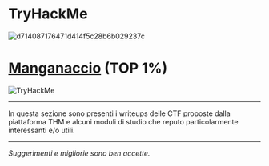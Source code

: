 # TryHackMe

![d714087176471d414f5c28b6b029237c](https://github.com/Manganaccio/Manganaccio/assets/137283468/1f78bb81-30e5-4de1-b2e2-a41a17d665e2)



# [Manganaccio](https://tryhackme.com/p/Manganaccio) (TOP 1%)
  
  <img src="https://tryhackme-badges.s3.amazonaws.com/Manganaccio.png" alt="TryHackMe">
  
*****

In questa sezione sono presenti i writeups delle CTF proposte dalla piattaforma THM e alcuni moduli di studio che reputo particolarmente interessanti e/o utili.


*****
_Suggerimenti e migliorie sono ben accette._
